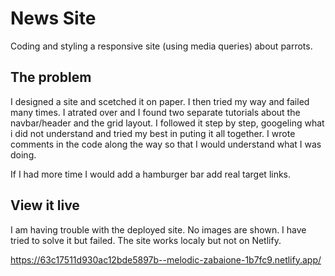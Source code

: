 # News Site
Coding and styling a responsive site (using media queries) about parrots.

## The problem
I designed a site and scetched it on paper. I then tried my way and failed many times. I atrated over and I found two separate tutorials about the navbar/header and the grid layout. I followed it step by step, googeling what i did not understand and tried my best in puting it all together. I wrote comments in the code along the way so that I would understand what I was doing.

If I had more time I would add a hamburger bar add real target links. 

## View it live

I am having trouble with the deployed site. No images are shown. I have tried to solve it but failed. The site works localy but not on Netlify.

https://63c17511d930ac12bde5897b--melodic-zabaione-1b7fc9.netlify.app/
